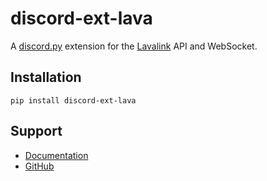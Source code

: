 # discord-ext-lava

A [discord.py](https://github.com/Rapptz/discord.py) extension for the [Lavalink](https://github.com/lavalink-devs/Lavalink) API and WebSocket.

## Installation

```shell
pip install discord-ext-lava 
```

## Support

- [Documentation](https://discord-ext-lava.readthedocs.io/)
- [GitHub](https://github.com/aaronhnsy/discord-ext-lava)
